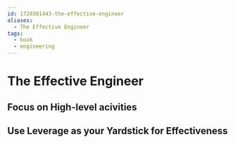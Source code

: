 ```yaml
---
id: 1720301443-the-effective-engineer
aliases:
  - The Effective Engineer
tags:
  - book
  - engineering
---
```


# The Effective Engineer

## Focus on High-level acivities
## Use Leverage as your Yardstick for Effectiveness
